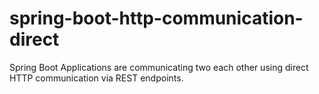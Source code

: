# spring-boot-http-communication-direct
Spring Boot Applications are communicating two each other using direct HTTP communication via REST endpoints.
